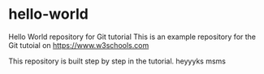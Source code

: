 # hello-world
Hello World repository for Git tutorial
This is an example repository for the Git tutoial on https://www.w3schools.com

This repository is built step by step in the tutorial. heyyyks  msms
